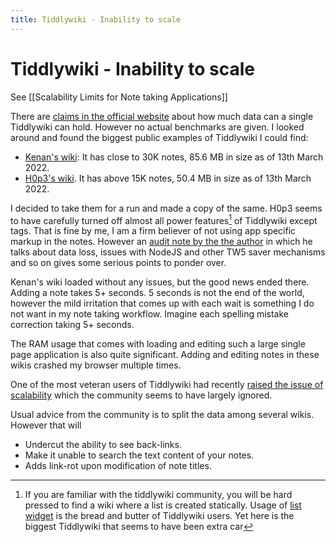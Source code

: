 ```yaml
---
title: Tiddlywiki - Inability to scale
---
```


# Tiddlywiki - Inability to scale

See [[Scalability Limits for Note taking Applications]]

There are [claims in the official website](https://tiddlywiki.com/#Scalability) about how much data can a single Tiddlywiki can hold. However no actual benchmarks are given. I looked around and found the biggest public examples of Tiddlywiki I could find:

- [Kenan's wiki](https://onetwo.ren/CDDA-Kenan-Modpack-Chinese/#Index:Index%20README.md): It has close to 30K notes, 85.6 MB in size as of 13th March 2022.
- [H0p3's wiki](https://philosopher.life/). It has above 15K notes, 50.4 MB in size as of 13th March 2022.

I decided to take them for a run and made a copy of the same. H0p3 seems to have carefully turned off almost all power features[^1] of Tiddlywiki except tags. That is fine by me, I am a firm believer of not using app specific markup in the notes. However an [audit note by the the author](https://philosopher.life/#2019.03.26%20-%20Wiki%20Audit%3A%20Cake) in which he talks about data loss, issues with NodeJS and other TW5 saver mechanisms and so on gives some serious points to ponder over.

Kenan's wiki loaded without any issues, but the good news ended there. Adding a note takes 5+ seconds. 5 seconds is not the end of the world, however the mild irritation that comes up with each wait is something I do not want in my note taking workflow. Imagine each spelling mistake correction taking 5+ seconds.

The RAM usage that comes with loading and editing such a large single page application is also quite significant. Adding and editing notes in these wikis crashed my browser multiple times.

One of the most veteran users of Tiddlywiki had recently [raised the issue of scalability](https://groups.google.com/g/tiddlywiki/c/dEhq2V4ZYzg/m/PZVkt5hLFAAJ) which the community seems to have largely ignored.

Usual advice from the community is to split the data among several wikis. However that will

- Undercut the ability to see back-links.
- Make it unable to search the text content of your notes.
- Adds link-rot upon modification of note titles.

[^1]: If you are familiar with the tiddlywiki community, you will be hard pressed to find a wiki where a list is created statically. Usage of [list widget](https://tiddlywiki.com/#ListWidget) is the bread and butter of Tiddlywiki users. Yet here is the biggest Tiddlywiki that seems to have been extra car
